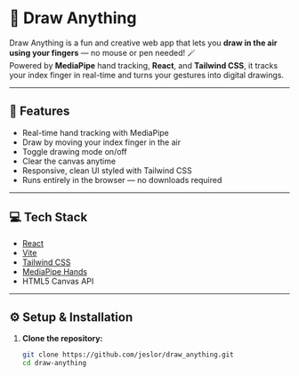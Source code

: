 # 🎨 Draw Anything

Draw Anything is a fun and creative web app that lets you **draw in the air using your fingers** — no mouse or pen needed! 🪄  
Powered by **MediaPipe** hand tracking, **React**, and **Tailwind CSS**, it tracks your index finger in real-time and turns your gestures into digital drawings.

---

## 🚀 Features

- Real-time hand tracking with MediaPipe
- Draw by moving your index finger in the air
- Toggle drawing mode on/off
- Clear the canvas anytime
- Responsive, clean UI styled with Tailwind CSS
- Runs entirely in the browser — no downloads required

---

## 💻 Tech Stack

- [React](https://reactjs.org/)
- [Vite](https://vitejs.dev/)
- [Tailwind CSS](https://tailwindcss.com/)
- [MediaPipe Hands](https://google.github.io/mediapipe/solutions/hands.html)
- HTML5 Canvas API

---

## ⚙️ Setup & Installation

1. **Clone the repository:**

   ```bash
   git clone https://github.com/jeslor/draw_anything.git
   cd draw-anything
   ```
